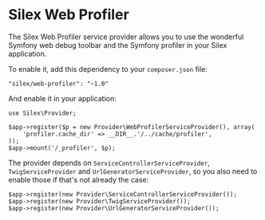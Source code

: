 Silex Web Profiler
==================

The Silex Web Profiler service provider allows you to use the wonderful
Symfony web debug toolbar and the Symfony profiler in your Silex application.

To enable it, add this dependency to your `composer.json` file:

    "silex/web-profiler": "~1.0"

And enable it in your application:

    use Silex\Provider;

    $app->register($p = new Provider\WebProfilerServiceProvider(), array(
        'profiler.cache_dir' => __DIR__.'/../cache/profiler',
    ));
    $app->mount('/_profiler', $p);

The provider depends on `ServiceControllerServiceProvider`,
`TwigServiceProvider` and `UrlGeneratorServiceProvider`, so you also need to
enable those if that's not already the case:

    $app->register(new Provider\ServiceControllerServiceProvider());
    $app->register(new Provider\TwigServiceProvider());
    $app->register(new Provider\UrlGeneratorServiceProvider());
